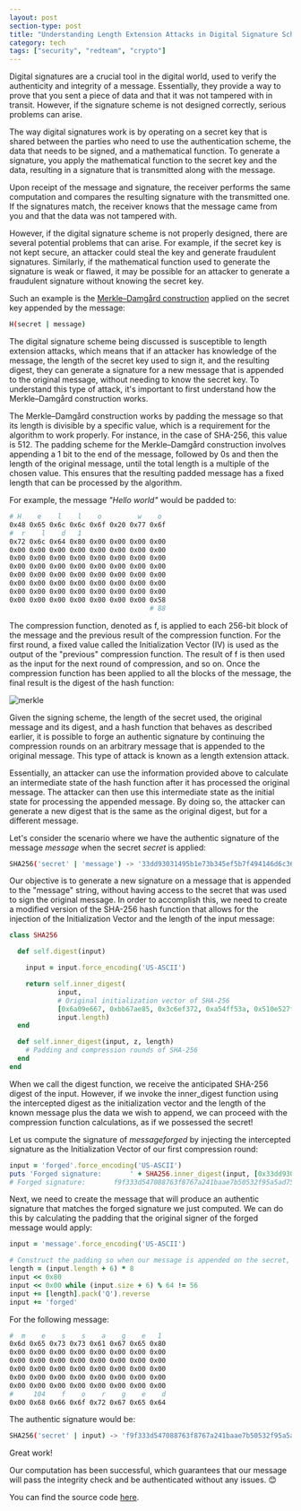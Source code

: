 ```yaml
---
layout: post
section-type: post
title: "Understanding Length Extension Attacks in Digital Signature Schemes"
category: tech
tags: ["security", "redteam", "crypto"]
---
```


Digital signatures are a crucial tool in the digital world, used to verify the
authenticity and integrity of a message. Essentially, they provide a way to
prove that you sent a piece of data and that it was not tampered with in
transit. However, if the signature scheme is not designed correctly, serious
problems can arise.

The way digital signatures work is by operating on a secret key that is shared
between the parties who need to use the authentication scheme, the data that
needs to be signed, and a mathematical function. To generate a signature, you
apply the mathematical function to the secret key and the data, resulting in a
signature that is transmitted along with the message.

Upon receipt of the message and signature, the receiver performs the same
computation and compares the resulting signature with the transmitted one. If
the signatures match, the receiver knows that the message came from you and that
the data was not tampered with.

However, if the digital signature scheme is not properly designed, there are
several potential problems that can arise. For example, if the secret key is not
kept secure, an attacker could steal the key and generate fraudulent signatures.
Similarly, if the mathematical function used to generate the signature is weak
or flawed, it may be possible for an attacker to generate a fraudulent signature
without knowing the secret key.

Such an example is the
[Merkle–Damgård construction](https://en.wikipedia.org/wiki/Merkle%E2%80%93Damg%C3%A5rd_construction)
applied on the secret key appended by the message:

```bash
H(secret | message)
```

The digital signature scheme being discussed is susceptible to length extension
attacks, which means that if an attacker has knowledge of the message, the
length of the secret key used to sign it, and the resulting digest, they can
generate a signature for a new message that is appended to the original message,
without needing to know the secret key. To understand this type of attack, it's
important to first understand how the Merkle–Damgård construction works.

The Merkle–Damgård construction works by padding the message so that its length
is divisible by a specific value, which is a requirement for the algorithm to
work properly. For instance, in the case of SHA-256, this value is 512. The
padding scheme for the Merkle–Damgård construction involves appending a 1 bit to
the end of the message, followed by 0s and then the length of the original
message, until the total length is a multiple of the chosen value. This ensures
that the resulting padded message has a fixed length that can be processed by
the algorithm.

For example, the message _"Hello world"_ would be padded to:

```bash
# H    e    l    l    o         w    o
0x48 0x65 0x6c 0x6c 0x6f 0x20 0x77 0x6f
#  r    l    d   1
0x72 0x6c 0x64 0x80 0x00 0x00 0x00 0x00
0x00 0x00 0x00 0x00 0x00 0x00 0x00 0x00
0x00 0x00 0x00 0x00 0x00 0x00 0x00 0x00
0x00 0x00 0x00 0x00 0x00 0x00 0x00 0x00
0x00 0x00 0x00 0x00 0x00 0x00 0x00 0x00
0x00 0x00 0x00 0x00 0x00 0x00 0x00 0x00
0x00 0x00 0x00 0x00 0x00 0x00 0x00 0x00
0x00 0x00 0x00 0x00 0x00 0x00 0x00 0x58
                                   # 88
```

The compression function, denoted as f, is applied to each 256-bit block of the
message and the previous result of the compression function. For the first
round, a fixed value called the Initialization Vector (IV) is used as the output
of the "previous" compression function. The result of f is then used as the
input for the next round of compression, and so on. Once the compression
function has been applied to all the blocks of the message, the final result is
the digest of the hash function:

![merkle](https://upload.wikimedia.org/wikipedia/commons/thumb/e/ed/Merkle-Damgard_hash_big.svg/800px-Merkle-Damgard_hash_big.svg.png)

Given the signing scheme, the length of the secret used, the original message
and its digest, and a hash function that behaves as described earlier, it is
possible to forge an authentic signature by continuing the compression rounds on
an arbitrary message that is appended to the original message. This type of
attack is known as a length extension attack.

Essentially, an attacker can use the information provided above to calculate an
intermediate state of the hash function after it has processed the original
message. The attacker can then use this intermediate state as the initial state
for processing the appended message. By doing so, the attacker can generate a
new digest that is the same as the original digest, but for a different message.

Let's consider the scenario where we have the authentic signature of the message
_message_ when the secret _secret_ is applied:

```bash
SHA256('secret' | 'message') -> '33dd93031495b1e73b345ef5b7f494146d6c361908b4f2ad9cf7bbd35cffaa26'
```

Our objective is to generate a new signature on a message that is appended to
the "message" string, without having access to the secret that was used to sign
the original message. In order to accomplish this, we need to create a modified
version of the SHA-256 hash function that allows for the injection of the
Initialization Vector and the length of the input message:

```ruby
class SHA256

  def self.digest(input)

    input = input.force_encoding('US-ASCII')

    return self.inner_digest(
            input,
            # Original initialization vector of SHA-256
            [0x6a09e667, 0xbb67ae85, 0x3c6ef372, 0xa54ff53a, 0x510e527f, 0x9b05688c, 0x1f83d9ab, 0x5be0cd19],
            input.length)
  end

  def self.inner_digest(input, z, length)
    # Padding and compression rounds of SHA-256
  end
end
```

When we call the digest function, we receive the anticipated SHA-256 digest of
the input. However, if we invoke the inner_digest function using the intercepted
digest as the initialization vector and the length of the known message plus the
data we wish to append, we can proceed with the compression function
calculations, as if we possessed the secret!

Let us compute the signature of _messageforged_ by injecting the intercepted
signature as the Initialization Vector of our first compression round:

```ruby
input = 'forged'.force_encoding('US-ASCII')
puts 'Forged signature:       ' + SHA256.inner_digest(input, [0x33dd9303, 0x1495b1e7, 0x3b345ef5, 0xb7f49414, 0x6d6c3619, 0x08b4f2ad, 0x9cf7bbd3, 0x5cffaa26], 70)
# Forged signature:       f9f333d547088763f8767a241baae7b50532f95a5ad75071a8e2960bc430fd37
```

Next, we need to create the message that will produce an authentic signature
that matches the forged signature we just computed. We can do this by
calculating the padding that the original signer of the forged message would
apply:

```ruby
input = 'message'.force_encoding('US-ASCII')

# Construct the padding so when our message is appended on the secret, then our 'forged' string is pushed to the next block message
length = (input.length + 6) * 8
input << 0x80
input << 0x00 while (input.size + 6) % 64 != 56
input += [length].pack('Q').reverse
input += 'forged'
```

For the following message:

```bash
#  m    e    s    s    a    g    e   1
0x6d 0x65 0x73 0x73 0x61 0x67 0x65 0x80
0x00 0x00 0x00 0x00 0x00 0x00 0x00 0x00
0x00 0x00 0x00 0x00 0x00 0x00 0x00 0x00
0x00 0x00 0x00 0x00 0x00 0x00 0x00 0x00
0x00 0x00 0x00 0x00 0x00 0x00 0x00 0x00
0x00 0x00 0x00 0x00 0x00 0x00 0x00 0x00
#     104    f    o    r    g    e    d
0x00 0x68 0x66 0x6f 0x72 0x67 0x65 0x64
```

The authentic signature would be:

```bash
SHA256('secret' | input) -> 'f9f333d547088763f8767a241baae7b50532f95a5ad75071a8e2960bc430fd37'
```

Great work!

Our computation has been successful, which guarantees that our message will pass
the integrity check and be authenticated without any issues. 😊

You can find the source code
[here](https://gist.github.com/le4ker/58fda8b16f12a4b52790b0011322d4c9).
